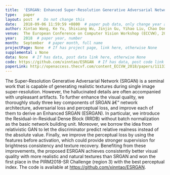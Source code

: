 ```yaml
---
title:  'ESRGAN: Enhanced Super-Resolution Generative Adversarial Networks'  #  Paper title, covered by ''
type:   paper
layout: post  #  Do not change this
date:   2018-09-06 11:59:59 +0800  # paper pub data, only change year and month according to this format
author: Xintao Wang, Ke Yu, Shixiang Wu, Jinjin Gu, Yihao Liu, Chao Dong, Yu Qiao, Chen Change Loy  # authors information
venue:  The European Conference on Computer Vision Workshop (ECCVW), 2018  # Where it be, ICCV and CVPR remove IEEE Conference on, 
year:   2018  # paper year, number
month:  September  # paper month, full name
projectPage: None  # If has project page, link here, otherwise None
supplemental : None
data: None  # If has data, post data link here, otherwise None
code: https://github.com/xinntao/ESRGAN  # If has data, post code link here, otherwise None
paperLink: http://openaccess.thecvf.com/content_ECCVW_2018/papers/11133/Wang_ESRGAN_Enhanced_Super-Resolution_Generative_Adversarial_Networks_ECCVW_2018_paper.pdf  # post paper pdf link here
---
```


The Super-Resolution Generative Adversarial Network (SRGAN) is a seminal work that is capable of generating realistic textures during single image super-resolution. However, the hallucinated details are often accompanied with unpleasant artifacts. To further enhance the visual quality, we thoroughly study three key components of SRGAN â€“ network architecture, adversarial loss and perceptual loss, and improve each of them to derive an Enhanced SRGAN (ESRGAN). In particular, we introduce the Residual-in-Residual Dense Block (RRDB) without batch normalization as the basic network building unit. Moreover, we borrow the idea from relativistic GAN to let the discriminator predict relative realness instead of the absolute value. Finally, we improve the perceptual loss by using the features before activation, which could provide stronger supervision for brightness consistency and texture recovery. Benefiting from these improvements, the proposed ESRGAN achieves consistently better visual quality with more realistic and natural textures than SRGAN and won the first place in the PIRM2018-SR Challenge (region 3) with the best perceptual index. The code is available at https://github.com/xinntao/ESRGAN.
